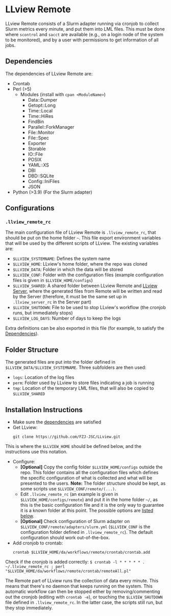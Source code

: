 # LLview Remote

LLview Remote consists of a Slurm adapter running via cronjob to collect Slurm metrics every minute, and put them into LML files. 
This must be done where `scontrol` and `sacct` are available (e.g., on a login node of the system to be monitored),
and by a user with permissions to get information of all jobs.

## Dependencies

The dependencies of LLview Remote are:

- Crontab
- Perl (>5) 
    - Modules (install with `cpan <ModuleName>`)
        - Data::Dumper
        - Getopt::Long
        - Time::Local
        - Time::HiRes
        - FindBin
        - Parallel::ForkManager
        - File::Monitor
        - File::Spec
        - Exporter
        - Storable
        - IO::File
        - POSIX
        - YAML::XS
        - DBI
        - DBD::SQLite
        - Config::IniFiles
        - JSON
- Python (>3.9) (For the Slurm adapter)

## Configurations

### `.llview_remote_rc`

The main configuration file of LLview Remote is `.llview_remote_rc`, that should be put on the home folder `~`.
This file export environment variables that will be used by the different scripts of LLview.
The existing variables are:

- `$LLVIEW_SYSTEMNAME`: Defines the system name
- `$LLVIEW_HOME`: LLview's home folder, where the repo was cloned
- `$LLVIEW_DATA`: Folder in which the data will be stored
- `$LLVIEW_CONF`: Folder with the configuration files (example configuration files is given in `$LLVIEW_HOME/configs`)
- `$LLVIEW_SHARED`: A shared folder between LLview Remote and [LLview Server](server.md), where the generated files from Remote will be written and read by the Server (therefore, it must be the same set up in `.llview_server_rc` in the Server part)
- `$LLVIEW_SHUTDOWN`: File to be used to stop LLview's workflow (the cronjob runs, but immediately stops)
- `$LLVIEW_LOG_DAYS`: Number of days to keep the logs

Extra definitions can be also exported in this file (for example, to satisfy the [Dependencies](index.md#software-dependencies)).


## Folder Structure

The generated files are put into the folder defined in `$LLVIEW_DATA/$LLVIEW_SYSTEMNAME`.
Three subfolders are then used:

- `logs`: Location of the log files
- `perm`: Folder used by LLview to store files indicating a job is running
- `tmp`: Location of the temporary LML files, that will also be copied to `$LLVIEW_SHARED`

## Installation Instructions

- Make sure the [dependencies](#dependencies) are satisfied
- Get LLview:
    ```
    git clone https://github.com/FZJ-JSC/LLview.git
    ```
This is where the `$LLVIEW_HOME` should be defined below, and the instructions use this notation.
- Configure:
    - **[Optional]** Copy the config folder `$LLVIEW_HOME/configs` outside the repo. 
    This folder contains all the configuration files which defines the specific configuration of what is collected and what will be presented to the users.
    **Note:** The folder structure should be kept, as some scripts use `$LLVIEW_CONF/remote/(...)`.
    - Edit `.llview_remote_rc` (an example is given in `$LLVIEW_HOME/configs/remote`) and put it in the home folder `~/`, as this is the basic configuration file and it is the only way to guarantee it is a known folder at this point. The possible options are [listed below](#llview_remote_rc).
    - **[Optional]** Check configuration of Slurm adapter on `$LLVIEW_CONF/remote/adapters/slurm.yml` (`$LLVIEW_CONF` is the configuration folder defined in `.llview_remote_rc`). The default configuration should work out-of-the-box.
- Add cronjob to crontab:
    ```
    crontab $LLVIEW_HOME/da/workflows/remote/crontab/crontab.add
    ```
Check if the cronjob is added correctly:
    ```
    $ crontab -l
    * * * * * . ~/.llview_remote_rc ; perl "$LLVIEW_HOME/da/workflows/remote/crontab/remoteAll.pl"
    ```

The Remote part of LLview runs the collection of data every minute. This means that there's no daemon that keeps running on the system.
This automatic workflow can then be stopped either by removing/commenting out the cronjob (editing with `crontab -e`), or touching the `$LLVIEW_SHUTDOWN` file defined in `.llview_remote_rc`. In the latter case, the scripts still run, but they stop immediately.

